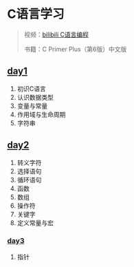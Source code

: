 # C语言学习

> 视频：[bilibili C语言编程](https://www.bilibili.com/video/BV1cq4y1U7sg)
>
> 书籍：C Primer Plus（第6版）中文版

## [day1](https://github.com/iynisxxr/C/tree/main/day1)

1. 初识C语言
2. 认识数据类型
3. 变量与常量
4. 作用域与生命周期
5. 字符串



## [day2](https://github.com/iynisxxr/C/tree/main/day2)

1. 转义字符
2. 选择语句
3. 循环语句
4. 函数
5. 数组
6. 操作符
7. 关键字
8. 定义常量与宏



### [day3](https://github.com/iynisxxr/C/tree/main/day3)

1. 指针
